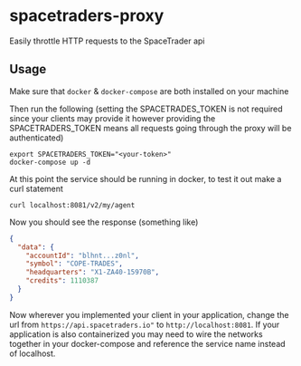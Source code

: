 # spacetraders-proxy

Easily throttle HTTP requests to the SpaceTrader api


## Usage
Make sure that `docker` & `docker-compose` are both installed on your machine

Then run the following (setting the SPACETRADES_TOKEN is not required since your clients may provide it however providing the SPACETRADERS_TOKEN means all requests going through the proxy will be authenticated)
```
export SPACETRADERS_TOKEN="<your-token>"
docker-compose up -d
```

At this point the service should be running in docker, to test it out make a curl statement
```
curl localhost:8081/v2/my/agent
```

Now you should see the response (something like)
```json
{
  "data": {
    "accountId": "blhnt...z0nl",
    "symbol": "COPE-TRADES",
    "headquarters": "X1-ZA40-15970B",
    "credits": 1110387
  }
}
```

Now wherever you implemented your client in your application, change the url from `https://api.spacetraders.io"` to `http://localhost:8081`. If your application is also containerized you may need to wire the networks together in your docker-compose and reference the service name instead of localhost.